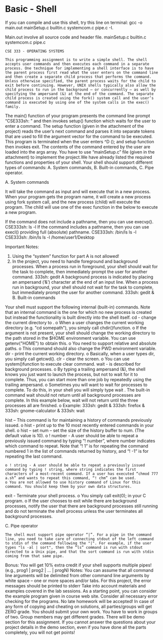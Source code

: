 ﻿# Basic - Shell

If you can compile  and use this shell, try this line on terminal:
	gcc -o main.out mainSetup.c builtin.c systemcom.c pipe.c -I.

Main.out involve all source code and header file.
	mainSetup.c builtin.c systemcom.c pipe.c	


	CSE 333 - OPERATING SYSTEMS

	This programming assignment is to write a simple shell. The shell accepts user commands and then executes each command in a separate process. One technique for implementing a shell interface is to have the parent process first read what the user enters on the command line and then create a separate child process that performs the command. Unless otherwise specified, the parent process waits for the child to exit before continuing. However, UNIX shells typically also allow the child process to run in the background – or concurrently – as well by specifying the ampersand (&) at the end of the command. The separate child process is created using the fork() system call and the user’s command is executed by using one of the system calls in the exec() family.
The main() function of your program presents the command line prompt “CSE333sh: ” and then invokes setup() function which waits for the user to enter a command. The setup function (given in the attachment of the project) reads the user’s next command and parses it into separate tokens that are used to fill the argument vector for the command to be executed. This program is terminated when the user enters ^D (<CONTROL><D>); and setup function then invokes exit. The contents of the command entered by the user are loaded into the args array. You have to use “mainSetup.c” file (given in the attachment) to implement the project.We have already listed the required functions and properties of your shell.
	Your shell should support different types of commands:
A. System commands,
B. Built-in commands,
C. Pipe operator.

A. System commands 

It will take the command as input and will execute that in a new process. When your program
gets the program name, it will create a new process using fork system call, and the new process (child) will execute the program. The child will use one of the exec function in the below to execute a new program.

If the command does not include a pathname, then you can use execvp().
CSE333sh: ls -l
If the command includes a pathname, then you can use execl() providing full
(absolute) pathname.
CSE333sh: /bin/ls ls -l
CSE333sh: /bin/ls ls -l /home/user1/Desktop

Important Notes:

1. Using the “system” function for part A is not allowed!
2.  In the project, you need to handle foreground and background processes. When a process run in foreground, your shell should wait for the task to complete, then immediately prompt the user for another command.
333sh: gedit
	A background process is indicated by placing an ampersand (’&’) character at the end of an input line. When a process run in background, your shell should not wait for the task to complete, but immediately prompt the user for another command.
333sh: gedit &
B. Built-in commands

Your shell must support the following internal (built-in) commands. Note that an internal command is the one for which no new process is created but instead the functionality is built directly into the shell itself.
cd <directory> - change the current directory to <directory>.
	o When a user changes the current working directory (e.g. "cd somepath"), you simply call chdir()function.
	o If the <directory> argument is not present, your shell should change the working directory to the path stored in the $HOME environment variable. You can use getenv("HOME") to obtain this.
	o You need to support relative and absolute paths.
	o This command should also change the PWD environment variable.
dir - print the current working directory.
	o Basically, when a user types dir, you simply call getcwd().
clr - clear the screen.
	o You can use system()function to execute clear command.
wait - is described for background processes.
	o By typing a trailing ampersand (&), the shell knows you just want to launch the process, but not to wait for it to complete. Thus, you can start more than one job by repeatedly using the trailing ampersand.
	o Sometimes you will want to wait for processes to complete. To do this, in your shell you will simply type wait . The built-in command wait should not return until all background processes are complete. In this example below, wait will not return until the three processes all are finished.
	o Example:
 333sh: gedit &
 333sh: firefox &
 333sh: gnome-calculator &
 333sh: wait


hist – This command is for maintaining a history of commands previously issued.
	o hist - print up to the 10 most recently entered commands in your shell.
	o hist – set num – set the size of the history buffer to num. (The default value is 10).
	o ! number - A user should be able to repeat a previously issued command by typing “! number”, where number indicates which command to repeat.
Note that “! 1” is for repeating the command numbered 1 in the list of
commands returned by history, and “! -1” is for repeating the last command.

	o ! string - A user should be able to repeat a previously issued command by typing ! string, where string indicates the first characters of a most-recent command. If a user has executed “chmod 777 a.sh” and wants to repeat this command, “! chm” can be used.
	o You are not allowed to use history command of Linux for this command. You should keep them by your own data structures.
exit - Terminate your shell process.
	o You simply call exit(0); in your C program.
	o If the user chooses to exit while there are background processes, notify the user that there are background processes still running and do not terminate the shell process unless the user terminates all background processes.

C. Pipe operator

	The shell must support pipe operator “|”. For a pipe in the command line, you need to take care of connecting stdout of the left command to stdin of the command following the "|". For example, if the user types "ls -al | sort", then the “ls” command is run with stdout directed to a Unix pipe, and that the sort command is run with stdin coming from that same pipe.

Bonus: You will get 10% extra credit if your shell supports multiple pipes! (e.g., prog1 | prog2 | ... | progN)
Notes:
You can assume that all command line arguments will be delimited from other command
line arguments by white space – one or more spaces and/or tabs.
For this project, the error messages should be printed to stderr
Take into account materials and examples covered in the lab sessions. As a starting point, you can consider the example program given in course web site.
Consider all necessary error checking for the programs.
No late homework will be accepted!
In case of any form of copying and cheating on solutions, all parties/groups will get ZERO grade. You should submit your own work.
You have to work in groups of two. Group members may get different grades.
There will be demo section for this assignment. If you cannot answer the questions about your project details in the demo section, even if you have done all the parts completely, you will not get points!
